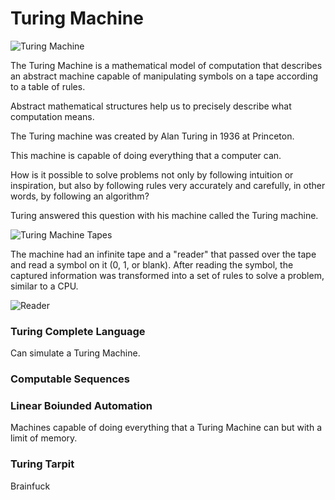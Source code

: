 ---
---

# Turing Machine

![Turing Machine](https://i.imgur.com/H0L3NAj.png)

The Turing Machine is a mathematical model of computation that describes an abstract machine capable of manipulating symbols on a tape according to a table of rules.

Abstract mathematical structures help us to precisely describe what computation means.

The Turing machine was created by Alan Turing in 1936 at Princeton.

This machine is capable of doing everything that a computer can.

How is it possible to solve problems not only by following intuition or inspiration, but also by following rules very accurately and carefully, in other words, by following an algorithm?

Turing answered this question with his machine called the Turing machine.

![Turing Machine Tapes](https://i.imgur.com/KM0Vh0K.png)

The machine had an infinite tape and a "reader" that passed over the tape and read a symbol on it (0, 1, or blank). After reading the symbol, the captured information was transformed into a set of rules to solve a problem, similar to a CPU.

![Reader](https://i.imgur.com/xMkgbC8.png)

### Turing Complete Language

Can simulate a Turing Machine.

### Computable Sequences

### Linear Boiunded Automation

Machines capable of doing everything that a Turing Machine can but with a limit of memory.

### Turing Tarpit

Brainfuck

